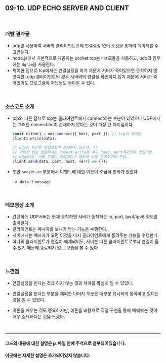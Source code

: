 ## 09-10. UDP ECHO SERVER AND CLIENT

<br>

### 개발 결과물

- udp를 사용하여 서버와 클라이언트간에 연결설정 없이 소켓을 통하여 데이터를 주고받는다.
- node.js에서 기본적으로 제공하는 socket tcp는 `net`모듈을 사용하고, udp의 경우에는 `dgram`을 사용한다.
- 특이한 점으로 tcp에서는 연결설정을 하기 때문에 서버가 죽어있으면 동작하지 않았지만, udp 클라이언트의 경우 서버와의 연결을 확인하지 않기 때문에 서버가 죽어있어도 프로그램이 어느정도 돌아갈 수 있다.

<br>

### 소스코드 소개

- tcp와 다른 점으로 tcp는 클라이언트에서 connect하는 부분이 있었으나 UDP에서는 그러한 connection이 존재하지 않다는 것이 가장 큰 차이점이다.

  ```js
  const client1 = net.connect({ host, port }); // tcp의 커넥션
  client1.write(data);

  /* udp는 이러한 연결설정이 존재하지 않는다. */
  // 따라서 tcp 연결에서는 socket.write를 하고 host, port적어주지 않았지만
  // udp에서는 이를 연결이 안되어있기 때문에 이를 적어주어야 한다.
  client.send(data, port, host, (err) => {});
  ```

- 또한 `socket.on` 부분에서 이벤트에 대한 이름이 조금식 변화가 있었다.
  - `data` -> `message`

<br>

### 데모영상 소개

- 간단하게 UDP서버는 현재 동작하면 서버가 동작하는 ip, port, ipv4/ipv6 정보를 출력한다.
- 클라이언트는 메시지를 보내가 받는 기능을 수행한다.
- 서버에서는 메시지가 오면 이것을 다시 클라이언트에게 돌려주는 기능을 수행한다.
- 하나의 클라이언트가 연결이 해제되어도, 서버는 다른 클라이언트로부터 연결이 올 수 있기 때문에 종료되지 않는 모습을 볼 수 있다.

<br>

### 느낀점

- 연결설정을 한다는 것과 하지 않는 것의 차이를 확실히 알 수 있었다.
- 연결설정을 한다는 부분을 제외한 나머지 부분은 대부분 유사하게 동작하고 있다는 것을 알 수 있었다.
- 이론을 배우는 것도 중요하지만, 이론을 바탕으로 직접 구현을 통해 배워보는 것이 매우 중요하다는 것을 느꼈다.

  <br/>

---

#### 코드의 내용에 대한 설명은 js 파일 안에 주석으로 첨부되어있습니다.

#### 이곳에는 자세한 설명은 추가되어있지 않습니다.

